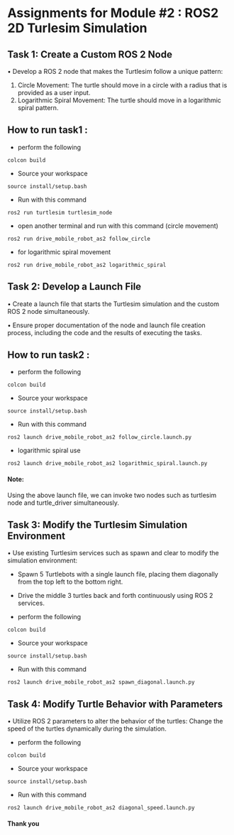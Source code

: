 # Assignments for Module #2 : ROS2 2D Turlesim Simulation


## Task 1: Create a Custom ROS 2 Node
• Develop a ROS 2 node that makes the Turtlesim follow a unique pattern:
1. Circle Movement: The turtle should move in a circle with a radius that is provided as a user input.
2. Logarithmic Spiral Movement: The turtle should move in a logarithmic spiral pattern.

## How to run task1 :



- perform the following 
```
colcon build
```
- Source your workspace
```
source install/setup.bash
```
- Run with this command
```
ros2 run turtlesim turtlesim_node 
```
- open another terminal and run with this command (circle movement)
```
ros2 run drive_mobile_robot_as2 follow_circle
```
-   for logarithmic spiral movement
```
ros2 run drive_mobile_robot_as2 logarithmic_spiral 
```

## Task 2: Develop a Launch File
• Create a launch file that starts the Turtlesim simulation and the custom ROS 2 node simultaneously.


• Ensure proper documentation of the node and launch file creation process, including the code and the results of executing the tasks.

## How to run task2 :



- perform the following 
```
colcon build
```
- Source your workspace
```
source install/setup.bash
```
- Run with this command

```
ros2 launch drive_mobile_robot_as2 follow_circle.launch.py
```
- logarithmic spiral use 
```
ros2 launch drive_mobile_robot_as2 logarithmic_spiral.launch.py
```

#### Note:
Using the above launch file, we can invoke two nodes such as turtlesim node and turtle_driver simultaneously.  



## Task 3: Modify the Turtlesim Simulation Environment
• Use existing Turtlesim services such as spawn and clear to modify the simulation environment:
- Spawn 5 Turtlebots with a single launch file, placing them diagonally from the top left to the bottom right.
- Drive the middle 3 turtles back and forth continuously using ROS 2 services.


- perform the following 

```
colcon build
```
- Source your workspace
```
source install/setup.bash
```
- Run with this command

```
ros2 launch drive_mobile_robot_as2 spawn_diagonal.launch.py
```

## Task 4: Modify Turtle Behavior with Parameters
• Utilize ROS 2 parameters to alter the behavior of the turtles:
Change the speed of the turtles dynamically during the simulation.

- perform the following 

```
colcon build
```
- Source your workspace
```
source install/setup.bash
```
- Run with this command

```
ros2 launch drive_mobile_robot_as2 diagonal_speed.launch.py
````

#### Thank you